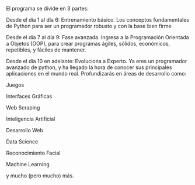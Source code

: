 El programa se divide en 3 partes:

Desde el día 1 al día 6: Entrenamiento básico. Los conceptos fundamentales de Python para ser un programador robusto y con la base bien firme

Desde el día 7 al día 9: Fase avanzada. Ingresa a la Programación Orientada a Objetos (OOP), para crear programas ágiles, sólidos, económicos, repetibles, y fáciles de mantener.

Desde el día 10 en adelante: Evoluciona a Experto. Ya eres un programador avanzado de python, y ha llegado la hora de conocer sus principales aplicaciones en el mundo real. Profundizarás en áreas de desarrollo como:

Juegos

Interfaces Gráficas

Web Scraping

Inteligencia Artificial

Desarrollo Web

Data Science

Reconocimiento Facial

Machine Learning

y mucho (pero mucho) más.
